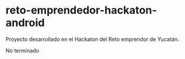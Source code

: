 # reto-emprendedor-hackaton-android
Proyecto desarrollado en el Hackaton del Reto emprendor de Yucatán.

No terminado
